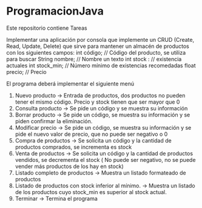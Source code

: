 # ProgramacionJava
Este repositorio contiene Tareas

Implementar una aplicación por consola que implemente un CRUD (Create, Read, Update, Delete) que sirve para mantener un almacén de productos con los siguientes campos:
  int código;    // Código del producto, se utiliza para buscar
  String nombre; // Nombre un texto
  int stock :    // existencia actuales
  int stock_min; // Número mínimo de existencias recomedadas
  float precio;  // Precio

El programa deberá implementar el siguiente menú
  1. Nuevo producto → Entrada de productos, dos productos no pueden tener el mismo código. Precio y stock tienen que ser mayor que 0
  2. Consulta producto → Se pide un código y se muestra su información
  3. Borrar producto → Se pide un código, se muestra su información y se piden confirmar la eliminación.
  4. Modificar precio → Se pide un código, se muestra su información y se pide el nuevo valor de precio, que no puede ser negativo o 0
  5. Compra de productos → Se solicita un código y la cantidad de productos comprados, se  incrementa es stock
  6. Venta de productos →  Se solicita un código y la cantidad de productos vendidos,  se decrementa el stock ( No puede ser negativo, no se puede vender más productos de los hay en stock)
  7. Listado completo de productos → Muestra un listado formateado de productos
  8. Listado de productos con stock inferior al mínimo. → Muestra un listado de los productos cuyo stock_min es superior al stock actual.
  9. Terminar → Termina el programa
